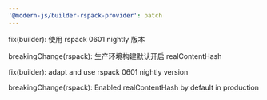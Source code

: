 ```yaml
---
'@modern-js/builder-rspack-provider': patch
---
```


fix(builder): 使用 rspack 0601 nightly 版本

breakingChange(rspack): 生产环境构建默认开启 realContentHash

fix(builder): adapt and use rspack 0601 nightly version

breakingChange(rspack): Enabled realContentHash by default in production

